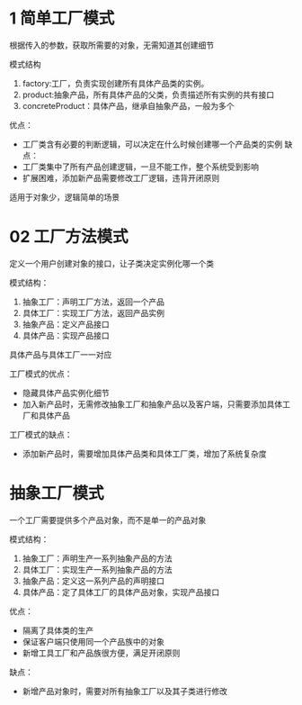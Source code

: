 # 1 简单工厂模式
根据传入的参数，获取所需要的对象，无需知道其创建细节

模式结构
1. factory:工厂，负责实现创建所有具体产品类的实例。
2. product:抽象产品，所有具体产品的父类，负责描述所有实例的共有接口
3. concreteProduct：具体产品，继承自抽象产品，一般为多个

优点：
- 工厂类含有必要的判断逻辑，可以决定在什么时候创建哪一个产品类的实例
缺点：
- 工厂类集中了所有产品创建逻辑，一旦不能工作，整个系统受到影响
- 扩展困难，添加新产品需要修改工厂逻辑，违背开闭原则

适用于对象少，逻辑简单的场景

# 02 工厂方法模式
定义一个用户创建对象的接口，让子类决定实例化哪一个类

模式结构：
1. 抽象工厂：声明工厂方法，返回一个产品
2. 具体工厂：实现工厂方法，返回产品实例
3. 抽象产品：定义产品接口
4. 具体产品：实现产品接口

具体产品与具体工厂一一对应

工厂模式的优点：
- 隐藏具体产品实例化细节
- 加入新产品时，无需修改抽象工厂和抽象产品以及客户端，只需要添加具体工厂和具体产品

工厂模式的缺点：
- 添加新产品时，需要增加具体产品类和具体工厂类，增加了系统复杂度

# 抽象工厂模式
一个工厂需要提供多个产品对象，而不是单一的产品对象

模式结构：
1. 抽象工厂：声明生产一系列抽象产品的方法
2. 具体工厂：实现生产一系列抽象产品的方法
3. 抽象产品：定义这一系列产品的声明接口
4. 具体产品：定了具体工厂的具体产品对象，实现产品接口

优点：
- 隔离了具体类的生产
- 保证客户端只使用同一个产品族中的对象
- 新增工具工厂和产品族很方便，满足开闭原则

缺点：
- 新增产品对象时，需要对所有抽象工厂以及其子类进行修改

